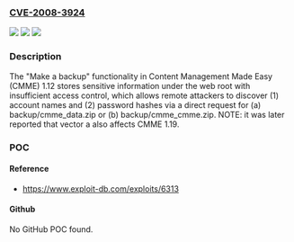 ### [CVE-2008-3924](https://cve.mitre.org/cgi-bin/cvename.cgi?name=CVE-2008-3924)
![](https://img.shields.io/static/v1?label=Product&message=n%2Fa&color=blue)
![](https://img.shields.io/static/v1?label=Version&message=n%2Fa&color=blue)
![](https://img.shields.io/static/v1?label=Vulnerability&message=n%2Fa&color=brighgreen)

### Description

The "Make a backup" functionality in Content Management Made Easy (CMME) 1.12 stores sensitive information under the web root with insufficient access control, which allows remote attackers to discover (1) account names and (2) password hashes via a direct request for (a) backup/cmme_data.zip or (b) backup/cmme_cmme.zip.  NOTE: it was later reported that vector a also affects CMME 1.19.

### POC

#### Reference
- https://www.exploit-db.com/exploits/6313

#### Github
No GitHub POC found.

